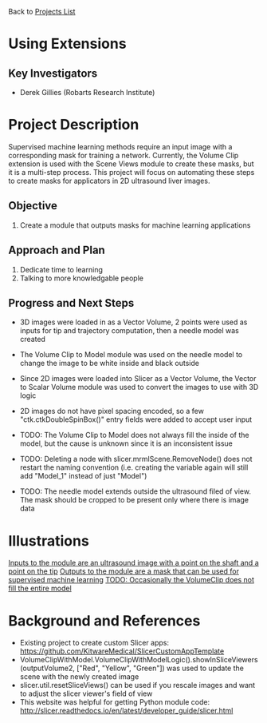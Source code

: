 Back to [Projects List](../../README.md#ProjectsList)

# Using Extensions

## Key Investigators

- Derek Gillies (Robarts Research Institute)

# Project Description

Supervised machine learning methods require an input image with a corresponding mask for training a network. Currently, the Volume Clip extension is used with the Scene Views module to create these masks, but it is a multi-step process. This project will focus on automating these steps to create masks for applicators in 2D ultrasound liver images.

## Objective

1. Create a module that outputs masks for machine learning applications

## Approach and Plan

1. Dedicate time to learning
2. Talking to more knowledgable people

## Progress and Next Steps

- 3D images were loaded in as a Vector Volume, 2 points were used as inputs for tip and trajectory computation, then a needle model was created
- The Volume Clip to Model module was used on the needle model to change the image to be white inside and black outside 
- Since 2D images were loaded into Slicer as a Vector Volume, the Vector to Scalar Volume module was used to convert the images to use with 3D logic
- 2D images do not have pixel spacing encoded, so a few "ctk.ctkDoubleSpinBox()" entry fields were added to accept user input

- TODO: The Volume Clip to Model does not always fill the inside of the model, but the cause is unknown since it is an inconsistent issue
- TODO: Deleting a node with slicer.mrmlScene.RemoveNode() does not restart the naming convention (i.e. creating the variable again will still add "Model_1" instead of just "Model")
- TODO: The needle model extends outside the ultrasound filed of view. The mask should be cropped to be present only where there is image data

<!--Describe progress and next steps in a few bullet points as you are making progress.-->

# Illustrations

[Inputs to the module are an ultrasound image with a point on the shaft and a point on the tip](Inputs.jpg)
[Outputs to the module are a mask that can be used for supervised machine learning](Outputs.jpg)
[TODO: Occasionally the VolumeClip does not fill the entire model](ClipError.jpg)

<!--Add pictures and links to videos that demonstrate what has been accomplished.-->

<!--![Description of picture](Example2.jpg)-->

<!--![Some more images](Example2.jpg)-->

# Background and References

<!--Use this space for information that may help people better understand your project, like links to papers, source code, or data.-->

- Existing project to create custom Slicer apps: https://github.com/KitwareMedical/SlicerCustomAppTemplate
- VolumeClipWithModel.VolumeClipWithModelLogic().showInSliceViewers(outputVolume2, ["Red", "Yellow", "Green"]) was used to update the scene with the newly created image
- slicer.util.resetSliceViews() can be used if you rescale images and want to adjust the slicer viewer's field of view
- This website was helpful for getting Python module code: http://slicer.readthedocs.io/en/latest/developer_guide/slicer.html

<!--
- Source code: https://github.com/YourUser/YourRepository
- Documentation: https://link.to.docs
- Test data: https://link.to.test.data
-->
